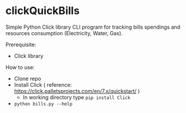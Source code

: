 # clickQuickBills
Simple Python Click library CLI program for tracking bills spendings and resources consumption (Electricity, Water, Gas).


Prerequisite:
- Click library

How to use:
- Clone repo
- Install Click ( reference: https://click.palletsprojects.com/en/7.x/quickstart/ )
  - In working directory type <code>pip install Click</code>
- <code>python bills.py --help</code>
